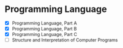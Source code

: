 # Programming Language 

- [x] Programming Language, Part A
- [x] Programming Language, Part B
- [x] Programming Language, Part C
- [ ] Structure and Interpretation of Computer Programs
